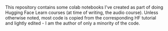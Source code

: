 This repository contains some colab notebooks I've created as part of doing Hugging Face Learn courses (at time of writing, the audio course).
Unless otherwise noted, most code is copied from the corresponding HF tutorial and lightly edited - I am the author of only a minority of the code.
